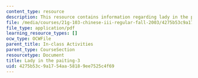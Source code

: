 ```yaml
---
content_type: resource
description: This resource contains information regarding lady in the painting.
file: /media/courses/21g-103-chinese-iii-regular-fall-2003/4275b53c9a1754aa58189ee7525c4f69_MIT21G_103F03_painting3.pdf
file_type: application/pdf
learning_resource_types: []
ocw_type: OCWFile
parent_title: In-class Activities
parent_type: CourseSection
resourcetype: Document
title: Lady in the paiting-3
uid: 4275b53c-9a17-54aa-5818-9ee7525c4f69
---
```

